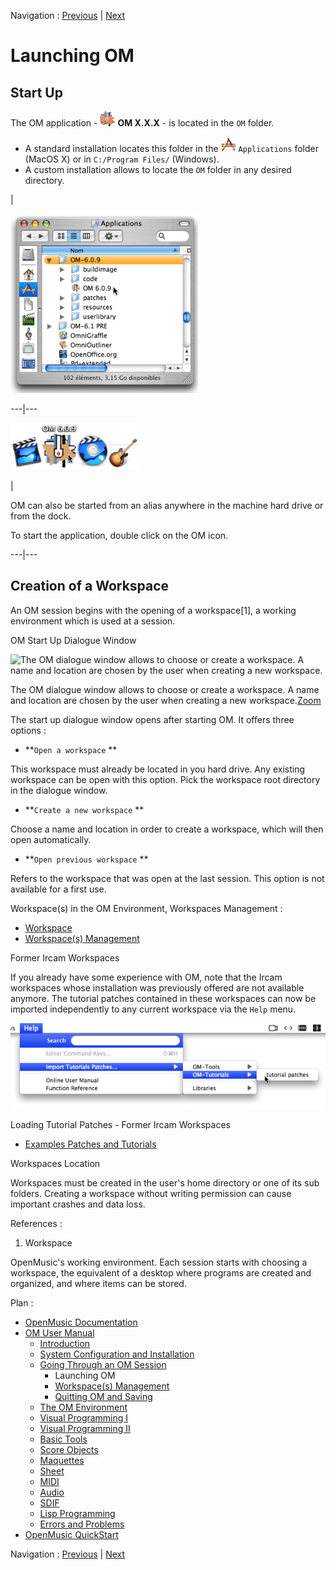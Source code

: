 Navigation : [Previous](Goingthrough "page précédente\(Going
Through an OM Session\)") | [Next](Workspace(s) "page
suivante\(Workspace(s) Management\)")

# Launching OM

## Start Up

The OM application - ![](../res/omicon_icon.png) **OM X.X.X** - is located in
the `OM` folder.

  * A standard installation locates this folder in the ![](../res/app_icon.png) `Applications` folder (MacOS X) or in `C:/Program Files/` (Windows). 
  * A custom installation allows to locate the `OM` folder in any desired directory. 

|

![](../res/omappfolder.png)  
  
---|---  
  
![](../res/dock.png)

|

OM can also be started from an alias anywhere in the machine hard drive or
from the dock.

To start the application, double click on the OM icon.  
  
---|---  
  
## Creation of a Workspace

An OM session begins with the opening of a workspace[1], a working environment
which is used at a session.

OM Start Up Dialogue Window

![The OM dialogue window allows to choose or create a workspace. A name and
location are chosen by the user when creating a new
workspace.](../res/InstalWindow_scr.png)

The OM dialogue window allows to choose or create a workspace. A name and
location are chosen by the user when creating a new
workspace.[Zoom](../res/InstalWindow_scr_1.png "Zoom \(nouvelle fenêtre\)")

The start up dialogue window opens after starting OM. It offers three options
:

  * **`Open a workspace` **

This workspace must already be located in you hard drive. Any existing
workspace can be open with this option. Pick the workspace root directory in
the dialogue window.

  * **`Create a new workspace` **

Choose a name and location in order to create a workspace, which will then
open automatically.

  * **`Open previous workspace` **

Refers to the workspace that was open at the last session. This option is not
available for a first use.

Workspace(s) in the OM Environment, Workspaces Management :

  * [Workspace](Workspace)
  * [Workspace(s) Management](Workspace\(s\))

Former Ircam Workspaces

If you already have some experience with OM, note that the Ircam workspaces
whose installation was previously offered are not available anymore. The
tutorial patches contained in these workspaces can now be imported
independently to any current workspace via the `Help` menu.

![](../res/importtuto.png)

Loading Tutorial Patches - Former Ircam Workspaces

  * [Examples Patches and Tutorials](Tutorials)

Workspaces Location

Workspaces must be created in the user's home directory or one of its sub
folders. Creating a workspace without writing permission can cause important
crashes and data loss.

References :

  1. Workspace

OpenMusic's working environment. Each session starts with choosing a
workspace, the equivalent of a desktop where programs are created and
organized, and where items can be stored.

Plan :

  * [OpenMusic Documentation](OM-Documentation)
  * [OM User Manual](OM-User-Manual)
    * [Introduction](00-Sommaire)
    * [System Configuration and Installation](Installation)
    * [Going Through an OM Session](Goingthrough)
      * Launching OM
      * [Workspace(s) Management](Workspace\(s\))
      * [Quitting OM and Saving](QuittingSaving)
    * [The OM Environment](Environment)
    * [Visual Programming I](BasicVisualProgramming)
    * [Visual Programming II](AdvancedVisualProgramming)
    * [Basic Tools](BasicObjects)
    * [Score Objects](ScoreObjects)
    * [Maquettes](Maquettes)
    * [Sheet](Sheet)
    * [MIDI](MIDI)
    * [Audio](Audio)
    * [SDIF](SDIF)
    * [Lisp Programming](Lisp)
    * [Errors and Problems](errors)
  * [OpenMusic QuickStart](QuickStart-Chapters)

Navigation : [Previous](Goingthrough "page précédente\(Going
Through an OM Session\)") | [Next](Workspace(s) "page
suivante\(Workspace(s) Management\)")

